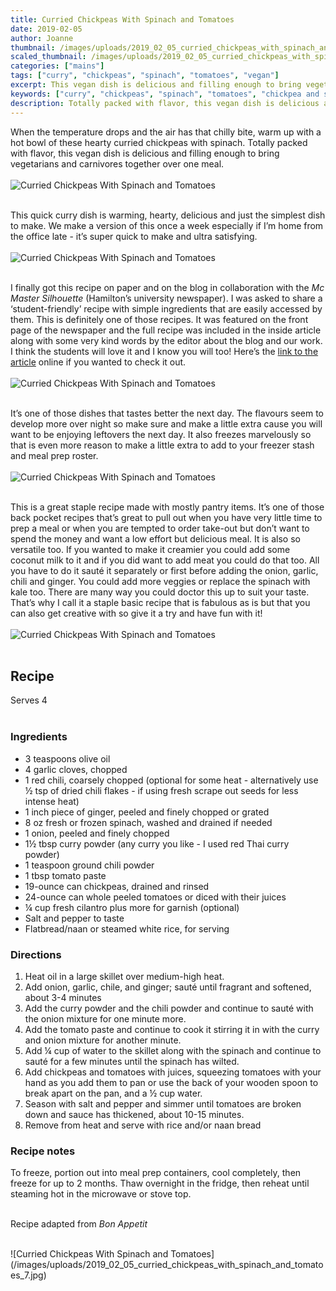 ```yaml
---
title: Curried Chickpeas With Spinach and Tomatoes
date: 2019-02-05
author: Joanne
thumbnail: /images/uploads/2019_02_05_curried_chickpeas_with_spinach_and_tomatoes_1.jpg
scaled_thumbnail: /images/uploads/2019_02_05_curried_chickpeas_with_spinach_and_tomatoes_0.jpg
categories: ["mains"]
tags: ["curry", "chickpeas", "spinach", "tomatoes", "vegan"]
excerpt: This vegan dish is delicious and filling enough to bring vegetarians and carnivores together
keywords: ["curry", "chickpeas", "spinach", "tomatoes", "chickpea and spinach", "vegan", "vegan curry", "easy curry", "chickpea curry recipe"]
description: Totally packed with flavor, this vegan dish is delicious and filling enough to bring vegetarians and carnivores together over one meal
---
```


When the temperature drops and the air has that chilly bite, warm up with a hot bowl of these hearty curried chickpeas with spinach. Totally packed with flavor, this vegan dish is delicious and filling enough to bring vegetarians and carnivores together over one meal.
</br>
</br>
![Curried Chickpeas With Spinach and Tomatoes](/images/uploads/2019_02_05_curried_chickpeas_with_spinach_and_tomatoes_2.jpg)
</br>
</br>

This quick curry dish is warming, hearty, delicious and just the simplest dish to make. We make a version of this once a week especially if I’m home from the office late - it’s super quick to make and ultra satisfying.
</br>
</br>
![Curried Chickpeas With Spinach and Tomatoes](/images/uploads/2019_02_05_curried_chickpeas_with_spinach_and_tomatoes_3.jpg)
</br>
</br>

I finally got this recipe on paper and on the blog in collaboration with the _Mc Master Silhouette_ (Hamilton’s university newspaper). I was asked to share a ‘student-friendly’ recipe with simple ingredients that are easily accessed by them. This is definitely one of those recipes. It was featured on the front page of the newspaper and the full recipe was included in the inside article along with some very kind words by the editor about the blog and our work. I think the students will love it and I know you will too! Here’s the [link to the article](https://www.thesil.ca/in-the-kitchen-with-joanne-rappos) online if you wanted to check it out.
</br>
</br>
![Curried Chickpeas With Spinach and Tomatoes](/images/uploads/2019_02_05_curried_chickpeas_with_spinach_and_tomatoes_4.jpg)
</br>
</br>

It’s one of those dishes that tastes better the next day. The flavours seem to develop more over night so make sure and make a little extra cause you will want to be enjoying leftovers the next day. It also freezes marvelously so that is even more reason to make a little extra to add to your freezer stash and meal prep roster.
</br>
</br>
![Curried Chickpeas With Spinach and Tomatoes](/images/uploads/2019_02_05_curried_chickpeas_with_spinach_and_tomatoes_5.jpg)
</br>
</br>

This is a great staple recipe made with mostly pantry items. It’s one of those back pocket recipes that’s great to pull out when you have very little time to prep a meal or when you are tempted to order take-out but don’t want to spend the money and want a low effort but delicious meal. It is also so versatile too. If you wanted to make it creamier you could add some coconut milk to it and if you did want to add meat you could do that too. All you have to do it sauté it separately or first before adding the onion, garlic, chili and ginger. You could add more veggies or replace the spinach with kale too. There are many way you could doctor this up to suit your taste. That’s why I call it a staple basic recipe that is fabulous as is but that you can also get creative with so give it a try and have fun with it!
</br>
</br>
![Curried Chickpeas With Spinach and Tomatoes](/images/uploads/2019_02_05_curried_chickpeas_with_spinach_and_tomatoes_6.jpg)
</br>
</br>

## Recipe
Serves 4
</br>
</br>

### Ingredients

* <span itemprop="ingredients"> 3 teaspoons olive oil </span>
* <span itemprop="ingredients"> 4 garlic cloves, chopped</span>
* <span itemprop="ingredients"> 1 red chili, coarsely chopped (optional for some heat - alternatively use &frac12; tsp of dried chili flakes - if using fresh scrape out seeds for less intense heat) </span>
* <span itemprop="ingredients"> 1 inch piece of ginger, peeled and finely chopped or grated </span>
* <span itemprop="ingredients"> 8 oz fresh or frozen spinach, washed and drained if needed</span>
* <span itemprop="ingredients"> 1 onion, peeled and finely chopped</span>
* <span itemprop="ingredients"> 1&frac12; tbsp curry powder (any curry you like - I used red Thai curry powder)</span>
* <span itemprop="ingredients"> 1 teaspoon ground chili powder</span>
* <span itemprop="ingredients"> 1 tbsp tomato paste </span>
* <span itemprop="ingredients"> 19-ounce can chickpeas, drained and rinsed </span>
* <span itemprop="ingredients"> 24-ounce can whole peeled tomatoes or diced with their juices </span>
* <span itemprop="ingredients"> &frac14; cup fresh cilantro plus more for garnish (optional) </span>
* <span itemprop="ingredients"> Salt and pepper to taste </span>
* <span itemprop="ingredients"> Flatbread/naan or steamed white rice, for serving</span>

### Directions

1. Heat oil in a large skillet over medium-high heat. 
2. Add onion, garlic, chile, and ginger; sauté until fragrant and softened, about 3-4 minutes
3. Add the curry powder and the chili powder and continue to sauté with the onion mixture for one minute more.  
4. Add the tomato paste and continue to cook it stirring it in with the curry and onion mixture for another minute.
5. Add &frac14; cup of water to the skillet along with the spinach and continue to sauté for a few minutes until the spinach has wilted.
6. Add chickpeas and tomatoes with juices, squeezing tomatoes with your hand as you add them to pan or use the back of your wooden spoon to break apart on the pan, and a &frac12; cup water. 
7. Season with salt and pepper and simmer until tomatoes are broken down and sauce has thickened, about 10-15 minutes.
8. Remove from heat and serve with rice and/or naan bread

### Recipe notes
To freeze, portion out into meal prep containers, cool completely, then freeze for up to 2 months. Thaw overnight in the fridge, then reheat until steaming hot in the microwave or stove top.
</br>
</br>

Recipe adapted from _Bon Appetit_

</br>
![Curried Chickpeas With Spinach and Tomatoes](/images/uploads/2019_02_05_curried_chickpeas_with_spinach_and_tomatoes_7.jpg)
